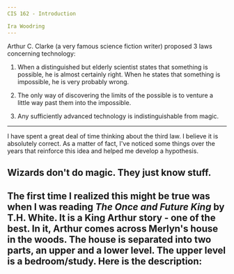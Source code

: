 ```yaml
---
CIS 162 - Introduction

Ira Woodring
---
```

Arthur C. Clarke (a very famous science fiction writer) proposed 3 laws concerning technology:

1.  When a distinguished but elderly scientist states that something is possible, he is almost certainly right. When he states that something is impossible, he is very probably wrong.

2.  The only way of discovering the limits of the possible is to venture a little way past them into the impossible.

3.  Any sufficiently advanced technology is indistinguishable from magic.
---
I have spent a great deal of time thinking about the third law.  I believe it is absolutely correct.  As a matter of fact, I've noticed some things over the years that reinforce this idea and helped me develop a hypothesis.

Wizards don't do magic.  They just know stuff.
---
The first time I realized this might be true was when I was reading *The Once and Future King* by T.H. White.  It is a King Arthur story - one of the best.  In it, Arthur comes across Merlyn's house in the woods.  The house is separated into two parts, an upper and a lower level.  The upper level is a bedroom/study.  Here is the description:
---
